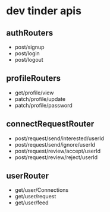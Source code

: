 # dev tinder apis

## authRouters
- post/signup
- post/login
- post/logout

## profileRouters
- get/profile/view
- patch/profile/update
- patch/profile/password

## connectRequestRouter
- post/request/send/interested/userId
- post/request/send/ignore/userId
- post/request/review/accept/userId
- post/request/review/reject/userId

## userRouter
- get/user/Connections
- get/user/request
- get/user/feed